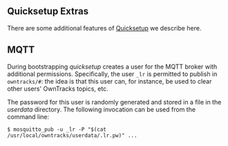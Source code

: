 ## Quicksetup Extras

There are some additional features of [Quicksetup](../guide/quicksetup.md) we describe here.

## MQTT

During bootstrapping _quicksetup_ creates a user for the MQTT broker with additional permissions. Specifically, the user `_lr` is permitted to publish in `owntracks/#`: the idea is that this user can, for instance, be used to clear other users' OwnTracks topics, etc.

The password for this user is randomly generated and stored in a file in the _userdata_ directory. The following invocation can be used from the command line:

```console
$ mosquitto_pub -u _lr -P "$(cat /usr/local/owntracks/userdata/.lr.pw)" ...
```

